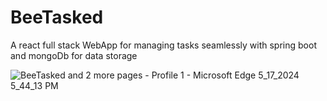 # BeeTasked
A react full stack WebApp for managing tasks seamlessly with spring boot and mongoDb for data storage

![BeeTasked and 2 more pages - Profile 1 - Microsoft​ Edge 5_17_2024 5_44_13 PM](https://github.com/gideonadjei94/TaskManager/assets/124469965/88aee9ad-0290-48c9-8df3-179593d94149)
